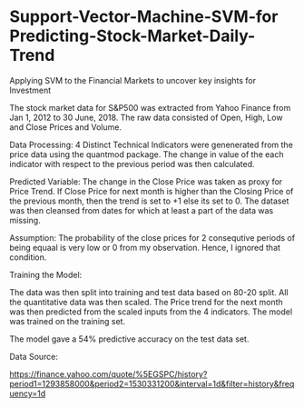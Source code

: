 # Support-Vector-Machine-SVM-for Predicting-Stock-Market-Daily-Trend

Applying SVM to the Financial Markets to uncover key insights for Investment

The stock market data for S&P500 was extracted from Yahoo Finance from Jan 1, 2012 to 30 June, 2018. The raw data consisted of Open, High, Low and Close Prices and Volume.

Data Processing: 4 Distinct Technical Indicators were genenerated from the price data using the quantmod package. The change in value of the each indicator with respect to the previous period was then calculated.

Predicted Variable: The change in the Close Price was taken as proxy for Price Trend. If Close Price for next month is higher than the Closing Price of the previous month, then the trend is set to +1 else its set to 0. The dataset was then cleansed from dates for which at least a part of the data was missing.

Assumption: The probability of the close prices for 2 consequtive periods of being equaal is very low or 0 from my observation. Hence, I ignored that condition.

Training the Model:

The data was then split into training and test data based on 80-20 split. All the quantitative data was then scaled. The Price trend for the next month was then predicted from the scaled inputs from the 4 indicators. The model was trained on the training set.

The model gave a 54% predictive accuracy on the test data set.


Data Source:

https://finance.yahoo.com/quote/%5EGSPC/history?period1=1293858000&period2=1530331200&interval=1d&filter=history&frequency=1d
